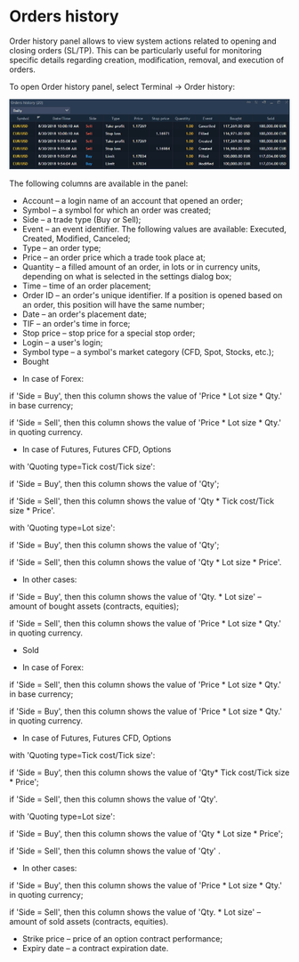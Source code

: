 # Orders history


Order history panel allows to view system actions related to opening and closing orders \(SL/TP\). This can be particularly useful for monitoring specific details regarding creation, modification, removal, and execution of orders.

To open Order history panel, select Terminal -&gt; Order history:

![](../../.gitbook/assets/1%20%2818%29.png)

The following columns are available in the panel:

* Account – a login name of an account that opened an order;
* Symbol – a symbol for which an order was created;
* Side – a trade type \(Buy or Sell\);
* Event – an event identifier. The following values are available: Executed, Created, Modified, Canceled;
* Type – an order type;
* Price – an order price which a trade took place at;
* Quantity – a filled amount of an order, in lots or in currency units, depending on what is selected in the settings dialog box;
* Time – time of an order placement;
* Order ID – an order's unique identifier. If a position is opened based on an order, this position will have the same number;
* Date – an order's placement date;
* TIF – an order's time in force;
* Stop price – stop price for a special stop order;
* Login – a user's login;
* Symbol type – a symbol's market category \(CFD, Spot, Stocks, etc.\);
* Bought

- In case of Forex:

if 'Side = Buy', then this column shows the value of 'Price \* Lot size \* Qty.' in base currency;

if 'Side = Sell', then this column shows the value of 'Price \* Lot size \* Qty.' in quoting currency.

- In case of Futures, Futures CFD, Options

with 'Quoting type=Tick cost/Tick size':

if 'Side = Buy', then this column shows the value of 'Qty';

if 'Side = Sell', then this column shows the value of 'Qty \* Tick cost/Tick size \* Price'.

with 'Quoting type=Lot size':

if 'Side = Buy', then this column shows the value of 'Qty';

if 'Side = Sell', then this column shows the value of 'Qty \* Lot size \* Price'.

- In other cases:

if 'Side = Buy', then this column shows the value of 'Qty. \* Lot size' – amount of bought assets \(contracts, equities\);

if 'Side = Sell', then this column shows the value of 'Price \* Lot size \* Qty.' in quoting currency.

* Sold

- In case of Forex:

if 'Side = Sell', then this column shows the value of 'Price \* Lot size \* Qty.' in base currency;

if 'Side = Buy', then this column shows the value of 'Price \* Lot size \* Qty.' in quoting currency.

- In case of Futures, Futures CFD, Options

with 'Quoting type=Tick cost/Tick size':

if 'Side = Buy', then this column shows the value of 'Qty\* Tick cost/Tick size \* Price';

if 'Side = Sell', then this column shows the value of 'Qty'.

with 'Quoting type=Lot size':

if 'Side = Buy', then this column shows the value of 'Qty \* Lot size \* Price';

if 'Side = Sell', then this column shows the value of 'Qty' .

- In other cases:

if 'Side = Buy', then this column shows the value of 'Price \* Lot size \* Qty.' in quoting currency;

if 'Side = Sell', then this column shows the value of 'Qty. \* Lot size' – amount of sold assets \(contracts, equities\).

* Strike price – price of an option contract performance;
* Expiry date – a contract expiration date.



